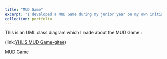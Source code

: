 ```yaml
---
title: "MUD Game"
excerpt: "I developed a MUD Game during my junior year on my own initiative out of personal interest with my fellows. "
collection: portfolio
---
```


This is an UML class diagram which I made about the MUD Game : 

(link:[YHL'S MUD Game-gitee](https://gitee.com/tea-garden-study/myfirst-repository))


[MUD Game](images/UML类图.png)
